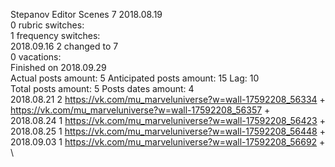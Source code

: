 Stepanov	Editor Scenes 7 2018.08.19\
0 rubric switches:\
1 frequency switches:\
2018.09.16 2 changed to 7 \
0 vacations:\
Finished on 2018.09.29\
Actual posts amount: 5 Anticipated posts amount: 15	 Lag: 10
\
Total posts amount: 5	Posts dates amount: 4\
2018.08.21 2 https://vk.com/mu_marveluniverse?w=wall-17592208_56334 +	https://vk.com/mu_marveluniverse?w=wall-17592208_56357 +	\
2018.08.24 1 https://vk.com/mu_marveluniverse?w=wall-17592208_56423 +	\
2018.08.25 1 https://vk.com/mu_marveluniverse?w=wall-17592208_56448 +	\
2018.09.03 1 https://vk.com/mu_marveluniverse?w=wall-17592208_56692 +	\
